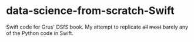 # data-science-from-scratch-Swift
Swift code for Grus' DSfS book. My attempt to replicate <s>all</s> <s>most</s> barely any of the Python code in Swift. 
